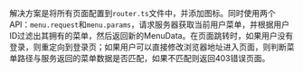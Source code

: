 解决方案是将所有页面配置到`router.ts`文件中，并添加图标。同时使用两个API：`menu.request`和`menu.params`，请求服务器获取当前用户菜单，并根据用户ID过滤出其拥有的菜单，然后返回新的MenuData。在页面跳转时，如果用户没有登录，则重定向到登录页；如果用户可以直接修改浏览器地址进入页面，则判断菜单路径与服务返回的菜单数据是否匹配，如果不匹配则返回403错误页面。
